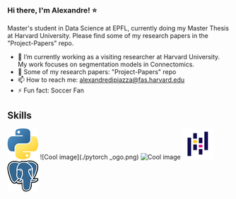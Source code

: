 ### Hi there, I'm Alexandre! :star: 
Master's student in Data Science at EPFL, currently doing my Master Thesis at Harvard University. Please find some of my research papers in the "Project-Papers" repo.


- 🔭 I’m currently working as a visiting researcher at Harvard University. My work focuses on segmentation models in Connectomics.
- :page_facing_up: Some of my research papers: "Project-Papers" repo
- 📫 How to reach me: alexandredipiazza@fas.harvard.edu 
- ⚡ Fun fact: Soccer Fan

## Skills


![Cool image](./python_logo.png)
![Cool image](./pytorch _ogo.png)
![Cool image](./Tensorflow_logo.svg.svg.png)
![Cool image](./pandas_logo.png)
![Cool image](./Postgresql_elephant.png)




